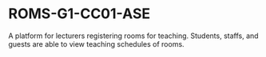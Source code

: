 # ROMS-G1-CC01-ASE

A platform for lecturers registering rooms for teaching. Students, staffs, and guests are able to view teaching schedules of rooms.
